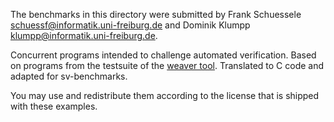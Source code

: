 <!--
SPDX-FileCopyrightText: 2021 F. Schuessele <schuessf@informatik.uni-freiburg.de>, D. Klumpp <klumpp@informatik.uni-freiburg.de>

SPDX-License-Identifier: BSD-3-Clause
-->

The benchmarks in this directory were submitted by Frank Schuessele <schuessf@informatik.uni-freiburg.de> and Dominik Klumpp <klumpp@informatik.uni-freiburg.de>.

Concurrent programs intended to challenge automated verification. Based on programs from the testsuite of the [weaver tool](https://github.com/weaver-verifier/weaver). Translated to C code and adapted for sv-benchmarks.

You may use and redistribute them according to the license that is shipped with these examples.
